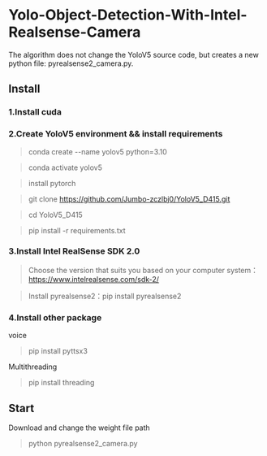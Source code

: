 # Yolo-Object-Detection-With-Intel-Realsense-Camera
The algorithm does not change the YoloV5 source code, but creates a new python file: pyrealsense2_camera.py.

## Install
### 1.Install cuda

### 2.Create YoloV5 environment && install requirements
> conda create --name yolov5 python=3.10

> conda activate yolov5

>install pytorch  

> git clone https://github.com/Jumbo-zczlbj0/YoloV5_D415.git

> cd YoloV5_D415 

> pip install -r requirements.txt 

### 3.Install Intel RealSense SDK 2.0

> Choose the version that suits you based on your computer system：https://www.intelrealsense.com/sdk-2/

> Install pyrealsense2：pip install pyrealsense2

### 4.Install other package
voice
> pip install pyttsx3

Multithreading
> pip install threading

## Start
Download and change the weight file path
> python pyrealsense2_camera.py
